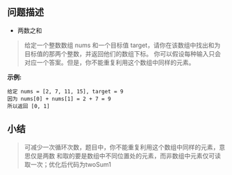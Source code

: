 ## 问题描述
* 两数之和
> 给定一个整数数组 nums 和一个目标值 target，请你在该数组中找出和为目标值的那两个整数，并返回他们的数组下标。
你可以假设每种输入只会对应一个答案。但是，你不能重复利用这个数组中同样的元素。

**示例:**
```
给定 nums = [2, 7, 11, 15], target = 9
因为 nums[0] + nums[1] = 2 + 7 = 9
所以返回 [0, 1]

```

## 小结
> 可减少一次循环次数，题目中，你不能重复利用这个数组中同样的元素，意思仅是两数
和取的要是数组中不同位置处的元素，而非数组中元素仅可读取一次；优化后代码为twoSum1

